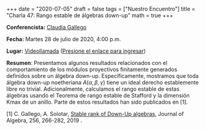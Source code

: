 +++
date      = "2020-07-05"
draft     = false
tags      = ["Nuestro Encuentro"]
title     = "Charla 47: Rango estable de álgebras down-up"
math      = true
+++

**Conferencista:** [Claudia Gallego](https://matematicas.netlify.app/authors/gallego-c/)

**Fecha:** Martes 28 de julio de 2020, 4:00 p.m.

**Lugar:** [Videollamada](https://meet.google.com/izy-pzig-pbf)  ([Presione el enlace para ingresar](https://meet.google.com/izy-pzig-pbf))

**Resumen**:
Presentamos algunos resultados relacionados con el comportamiento de los módulos proyectivos finitamente generados definidos sobre un álgebra down-up. Específicamente, mostramos que toda álgebra down-up noetheriana $A(\alpha,\beta,\gamma)$ tiene un ideal derecho establemente libre no trivial. Adicionalmente, calculamos el rango estable de estas álgebras usando el Teorema de rango estable de Stafford y la dimensión Kmax de un anillo. Parte de estos resultados han sido publicados en [1].

[1] C. Gallego, A. Solotar, [Stable rank of Down-Up algebras](https://matematicas.netlify.app/publication/2019-05-15_stable_rank/), Journal of Algebra, 256, 266-282, 2019 .


